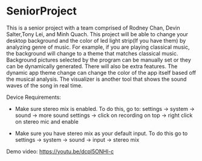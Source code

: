# SeniorProject
This is a senior project with a team comprised of Rodney Chan, Devin Salter,Tony Lei, and Minh Quach. This project will be able to change your desktop background and the color of led light strip(If you have them) by analyzing genre of music. For example, if you are playing classical music, the background will change to a theme that matches classical music. Background pictures selected by the program can be manually set or they can be dynamically generated. There will also be extra features. The dynamic app theme change can change the color of the app itself based off the musical analysis. The visualizer is another tool that shows the sound waves of the song in real time.

Device Requirements:
- Make sure stereo mix is enabled. To do this, go to:
settings -> system -> sound -> more sound settings -> click on recording on top -> right click on stereo mic and enable

- Make sure you have stereo mix as your default input. To do this go to
settings -> system -> sound -> input -> stereo mix

Demo video:
https://youtu.be/dcpl5ONHl-c


